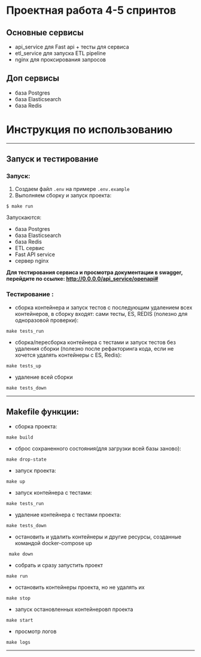 # Проектная работа 4-5 спринтов

## Основные сервисы 
- api_service для Fast api + тесты для сервиса
- etl_service для запуска ETL pipeline
- nginx для проксирования запросов

## Доп сервисы
- база Postgres
- база Elasticsearch
- база Redis

# Инструкция по использованию

---
## Запуск и тестирование
### Запуск:
1. Создаем файл `.env` на примере `.env.example`
2. Выполняем сборку и запуск проекта:
```shell
$ make run
```
Запускаются: 
- база Postgres
- база Elasticsearch
- база Redis
- ETL сервис
- Fast API service
- сервер nginx

**Для тестирования сервиса и просмотра документации в swagger, перейдите по ссылке: 
http://0.0.0.0/api_service/openapi#**  

### Тестирование :
- сборка контейнера и запуск тестов c
последующим удалением всех контейнеров, в сборку входят: сами тесты, ES, REDIS 
(полезно для одноразовой проверки):
```shell
make tests_run
```
- сборка/пересборка контейнера с тестами и запуск тестов без удаления сборки
(полезно после рефакторинга кода, если не хочется удалять контейнеры с ES, Redis):
```shell
make tests_up
```

- удаление всей сборки
```shell
make tests_down
```

---
## Makefile функции: 

 - сборка проекта:
```shell
make build
```
- сброс сохраненного состояния(для загрузки всей базы заново):
```shell
make drop-state
```

 - запуск проекта:
```shell
make up
```

 - запуск контейнера с тестами:
```shell
make tests_run
```

 - удаление контейнера с тестами проекта:
```shell
make tests_down
```

- остановить и удалить контейнеры и другие ресурсы, созданные командой docker-compose up
```shell
 make down
```
- собрать и сразу запустить проект
```shell
make run
```
- остановить контейнеры проекта, но не удалять их
```shell
make stop
```
- запуск остановленных контейнеровп проекта
```shell
make start
```

- просмотр логов
```shell
make logs
```

---
